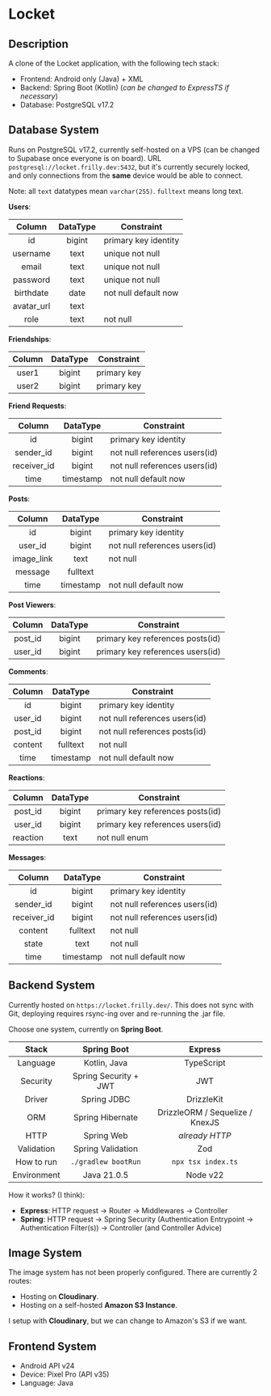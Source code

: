 # Locket

## Description

A clone of the Locket application, with the following tech stack:

- Frontend: Android only (Java) + XML
- Backend: Spring Boot (Kotlin) (_can be changed to ExpressTS if necessary_)
- Database: PostgreSQL v17.2

## Database System

Runs on PostgreSQL v17.2, currently self-hosted on a VPS (can be changed to Supabase once everyone is on board). URL `postgresql://locket.frilly.dev:5432`, but it's currently securely locked, and only connections from the **same** device would be able to connect.

Note: all `text` datatypes mean `varchar(255)`. `fulltext` means long text.

**Users**:

|   Column   | DataType | Constraint           |
| :--------: | :------: | -------------------- |
|     id     |  bigint  | primary key identity |
|  username  |   text   | unique not null      |
|   email    |   text   | unique not null      |
|  password  |   text   | unique not null      |
| birthdate  |   date   | not null default now |
| avatar_url |   text   |                      |
|    role    |   text   | not null             |

**Friendships**:

| Column | DataType | Constraint  |
| :----: | :------: | ----------- |
| user1  |  bigint  | primary key |
| user2  |  bigint  | primary key |

**Friend Requests**:

|   Column    | DataType  | Constraint                    |
| :---------: | :-------: | ----------------------------- |
|     id      |  bigint   | primary key identity          |
|  sender_id  |  bigint   | not null references users(id) |
| receiver_id |  bigint   | not null references users(id) |
|    time     | timestamp | not null default now          |

**Posts**:

|   Column   | DataType  | Constraint                    |
| :--------: | :-------: | ----------------------------- |
|     id     |  bigint   | primary key identity          |
|  user_id   |  bigint   | not null references users(id) |
| image_link |   text    | not null                      |
|  message   | fulltext  |                               |
|    time    | timestamp | not null default now          |

**Post Viewers**:

| Column  | DataType | Constraint                       |
| :-----: | :------: | -------------------------------- |
| post_id |  bigint  | primary key references posts(id) |
| user_id |  bigint  | primary key references users(id) |

**Comments**:

| Column  | DataType  | Constraint                    |
| :-----: | :-------: | ----------------------------- |
|   id    |  bigint   | primary key identity          |
| user_id |  bigint   | not null references users(id) |
| post_id |  bigint   | not null references posts(id) |
| content | fulltext  | not null                      |
|  time   | timestamp | not null default now          |

**Reactions**:

|  Column  | DataType | Constraint                       |
| :------: | :------: | -------------------------------- |
| post_id  |  bigint  | primary key references posts(id) |
| user_id  |  bigint  | primary key references users(id) |
| reaction |   text   | not null enum                    |

**Messages**:

|   Column    | DataType  | Constraint                    |
| :---------: | :-------: | ----------------------------- |
|     id      |  bigint   | primary key identity          |
|  sender_id  |  bigint   | not null references users(id) |
| receiver_id |  bigint   | not null references users(id) |
|   content   | fulltext  | not null                      |
|    state    |   text    | not null                      |
|    time     | timestamp | not null default now          |

## Backend System

Currently hosted on `https://locket.frilly.dev/`. This does not sync with Git, deploying requires rsync-ing over and re-running the .jar file.

Choose one system, currently on **Spring Boot**.

|    Stack    |      Spring Boot      |             Express             |
| :---------: | :-------------------: | :-----------------------------: |
|  Language   |     Kotlin, Java      |           TypeScript            |
|  Security   | Spring Security + JWT |               JWT               |
|   Driver    |      Spring JDBC      |           DrizzleKit            |
|     ORM     |   Spring Hibernate    | DrizzleORM / Sequelize / KnexJS |
|    HTTP     |      Spring Web       |         _already HTTP_          |
| Validation  |   Spring Validation   |               Zod               |
| How to run  |  `./gradlew bootRun`  |       `npx tsx index.ts`        |
| Environment |      Java 21.0.5      |            Node v22             |

How it works? (I think):

- **Express**: HTTP request -> Router -> Middlewares -> Controller
- **Spring**: HTTP request -> Spring Security (Authentication Entrypoint -> Authentication Filter(s)) -> Controller (and Controller Advice)

## Image System

The image system has not been properly configured. There are currently 2 routes:

- Hosting on **Cloudinary**.
- Hosting on a self-hosted **Amazon S3 Instance**.

I setup with **Cloudinary**, but we can change to Amazon's S3 if we want.

## Frontend System

- Android API v24
- Device: Pixel Pro (API v35)
- Language: Java
